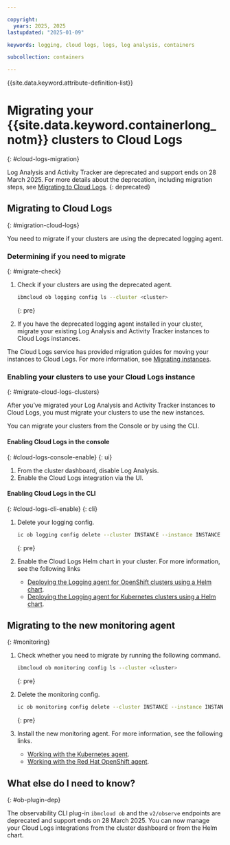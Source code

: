 ```yaml
---

copyright:
  years: 2025, 2025
lastupdated: "2025-01-09"

keywords: logging, cloud logs, logs, log analysis, containers

subcollection: containers

---
```


{{site.data.keyword.attribute-definition-list}}



# Migrating your {{site.data.keyword.containerlong_notm}} clusters to Cloud Logs
{: #cloud-logs-migration}

Log Analysis and Activity Tracker are deprecated and support ends on 28 March 2025. For more details about the deprecation, including migration steps, see [Migrating to Cloud Logs](/docs/log-analysis?topic=log-analysis-deprecation_migration).
{: deprecated}

## Migrating to Cloud Logs
{: #migration-cloud-logs}

You need to migrate if your clusters are using the deprecated logging agent.

### Determining if you need to migrate
{: #migrate-check}

1. Check if your clusters are using the deprecated agent.

    ```sh
    ibmcloud ob logging config ls --cluster <cluster>
    ```
    {: pre}

1. If you have the deprecated logging agent installed in your cluster, migrate your existing Log Analysis and Activity Tracker instances to Cloud Logs instances.

The Cloud Logs service has provided migration guides for moving your instances to Cloud Logs. For more information, see [Migrating instances](/docs/cloud-logs?topic=cloud-logs-migration-intro).


### Enabling your clusters to use your Cloud Logs instance
{: #migrate-cloud-logs-clusters}

After you’ve migrated your Log Analysis and Activity Tracker instances to Cloud Logs, you must migrate your clusters to use the new instances.

You can migrate your clusters from the Console or by using the CLI.

#### Enabling Cloud Logs in the console
{: #cloud-logs-console-enable}
{: ui}


1. From the cluster dashboard, disable Log Analysis.
1. Enable the Cloud Logs integration via the UI.

#### Enabling Cloud Logs in the CLI
{: #cloud-logs-cli-enable}
{: cli}

1. Delete your logging config.

    ```sh
    ic ob logging config delete --cluster INSTANCE --instance INSTANCE
    ```
    {: pre}


1. Enable the Cloud Logs Helm chart in your cluster. For more information, see the following links
    - [Deploying the Logging agent for OpenShift clusters using a Helm chart](/docs/cloud-logs?topic=cloud-logs-agent-helm-os-deploy).
    - [Deploying the Logging agent for Kubernetes clusters using a Helm chart](/docs/cloud-logs?topic=cloud-logs-agent-helm-kube-deploy).

## Migrating to the new monitoring agent
{: #monitoring}

1. Check whether you need to migrate by running the following command.
    ```sh
    ibmcloud ob monitoring config ls --cluster <cluster>
    ```
    {: pre}

1. Delete the monitoring config.
    ```sh
    ic ob monitoring config delete --cluster INSTANCE --instance INSTANCE
    ```
    {: pre}

1. Install the new monitoring agent. For more information, see the following links.
    - [Working with the Kubernetes agent](/docs/monitoring?topic=monitoring-agent_Kube).
    - [Working with the Red Hat OpenShift agent](/docs/monitoring?topic=monitoring-agent_openshift).



## What else do I need to know?
{: #ob-plugin-dep}

The observability CLI plug-in `ibmcloud ob` and the `v2/observe` endpoints are deprecated and support ends on 28 March 2025. You can now manage your Cloud Logs integrations from the cluster dashboard or from the Helm chart.

